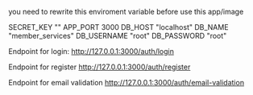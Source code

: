 you need to rewrite this enviroment variable before use this app/image

SECRET_KEY ""
APP_PORT 3000
DB_HOST "localhost"
DB_NAME "member_services"
DB_USERNAME "root"
DB_PASSWORD "root"

Endpoint for login:
http://127.0.0.1:3000/auth/login

Endpoint for register
http://127.0.0.1:3000/auth/register

Endpoint for email validation
http://127.0.0.1:3000/auth/email-validation

